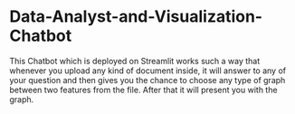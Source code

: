 # Data-Analyst-and-Visualization-Chatbot
This Chatbot which is deployed on Streamlit works such a way that whenever you upload any kind of document inside, it will answer to any of your question and then gives you the chance to choose any type of graph between two features from the file. After that it will present you with the graph.
